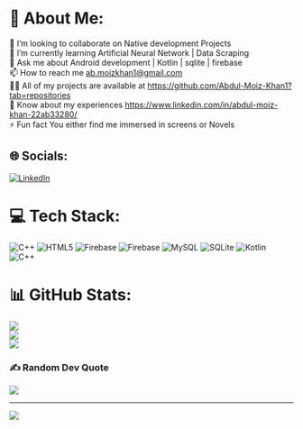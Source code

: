 # 💫 About Me:
👯 I’m looking to collaborate on Native development Projects<br>🌱 I’m currently learning Artificial Neural Network | Data Scraping<br>💬 Ask me about Android development | Kotlin | sqlite | firebase<br>📫 How to reach me ab.moizkhan1@gmail.com<br>👨‍💻 All of my projects are available at https://github.com/Abdul-Moiz-Khan1?tab=repositories<br>📄 Know about my experiences https://www.linkedin.com/in/abdul-moiz-khan-22ab33280/<br>⚡ Fun fact You either find me immersed in screens or Novels


## 🌐 Socials:
[![LinkedIn](https://img.shields.io/badge/LinkedIn-%230077B5.svg?logo=linkedin&logoColor=white)](https://linkedin.com/in/abdul-moiz-khan-22ab33280) 

# 💻 Tech Stack:
![C++](https://img.shields.io/badge/c++-%2300599C.svg?style=for-the-badge&logo=c%2B%2B&logoColor=white) ![HTML5](https://img.shields.io/badge/html5-%23E34F26.svg?style=for-the-badge&logo=html5&logoColor=white) ![Firebase](https://img.shields.io/badge/firebase-%23039BE5.svg?style=for-the-badge&logo=firebase) ![Firebase](https://img.shields.io/badge/Firebase-039BE5?style=for-the-badge&logo=Firebase&logoColor=white) ![MySQL](https://img.shields.io/badge/mysql-%2300000f.svg?style=for-the-badge&logo=mysql&logoColor=white) ![SQLite](https://img.shields.io/badge/sqlite-%2307405e.svg?style=for-the-badge&logo=sqlite&logoColor=white) ![Kotlin](https://img.shields.io/badge/kotlin-%237F52FF.svg?style=for-the-badge&logo=kotlin&logoColor=white) ![C++](https://img.shields.io/badge/c++-%2300599C.svg?style=for-the-badge&logo=c%2B%2B&logoColor=white)
# 📊 GitHub Stats:
![](https://github-readme-stats.vercel.app/api?username=Abdul-Moiz-Khan1&theme=dark&hide_border=false&include_all_commits=false&count_private=false)<br/>
![](https://github-readme-streak-stats.herokuapp.com/?user=Abdul-Moiz-Khan1&theme=dark&hide_border=false)<br/>
![](https://github-readme-stats.vercel.app/api/top-langs/?username=Abdul-Moiz-Khan1&theme=dark&hide_border=false&include_all_commits=false&count_private=false&layout=compact)

### ✍️ Random Dev Quote
![](https://quotes-github-readme.vercel.app/api?type=horizontal&theme=radical)

---
[![](https://visitcount.itsvg.in/api?id=Abdul-Moiz-Khan1&icon=0&color=0)](https://visitcount.itsvg.in)

<!-- Proudly created with GPRM ( https://gprm.itsvg.in ) -->

